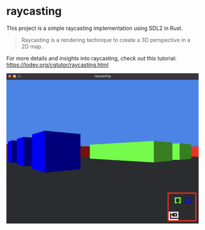 # raycasting

This project is a simple raycasting implementation using SDL2 in Rust.

> Raycasting is a rendering technique to create a 3D perspective in a 2D map.

For more details and insights into raycasting, check out this tutorial: https://lodev.org/cgtutor/raycasting.html

![screenshot](./screenshot.png)
